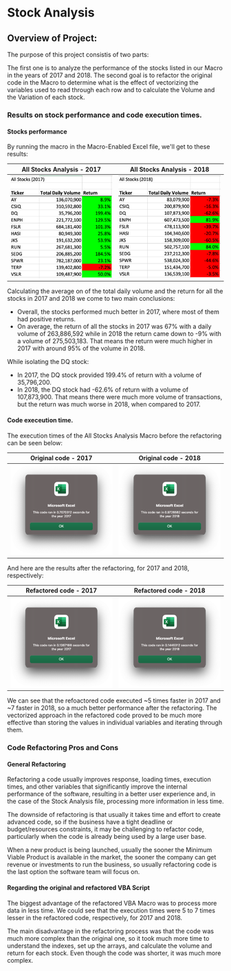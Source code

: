 # Stock Analysis

## Overview of Project: 
The purpose of this project consistis of two parts:

The first one is to analyze the performance of the stocks listed in our Macro in the years of 2017 and 2018. 
The second goal is to refactor the original code in the Macro to determine what is the effect of vectorizing the variables used to read through each row and to calculate the Volume and the Variation of each stock.


### Results on stock performance and code execution times.

#### Stocks performance

By running the macro in the Macro-Enabled Excel file, we'll get to these results:

All Stocks Analysis - 2017      |  All Stocks Analysis - 2018
:-------------------------:|:-------------------------:
![(All Stocks Analysis - 2017)](https://github.com/ericosabino/stock-analysis/blob/main/Resources/2017%20Analysis.png)  |  ![(All Stocks Analysis - 2018)](https://github.com/ericosabino/stock-analysis/blob/main/Resources/2018%20Analysis.png)

Calculating the average on of the total daily volume and the return for all the stocks in 2017 and 2018 we come to two main conclusions:

* Overall, the stocks performed much better in 2017, where most of them had positive returns.
* On average, the return of all the stocks in 2017 was 67% with a daily volume of 263,886,592 while in 2018 the return came down to -9% with a volume of 275,503,183. That means the return were much higher in 2017 with around 95% of the volume in 2018.

While isolating the DQ stock:
* In 2017, the DQ stock provided 199.4% of return with a volume of 35,796,200.
* In 2018, the DQ stock had -62.6% of return with a volume of 107,873,900. That means there were much more volume of transactions, but the return was much worse in 2018, when compared to 2017.

#### Code execeution time.

The execution times of the All Stocks Analysis Macro before the refactoring can be seen below: 

Original code - 2017       |  Original code - 2018
:-------------------------:|:-------------------------:
![2017 All Stocks Analysis Macro Performance](https://github.com/ericosabino/stock-analysis/blob/main/Resources/2017%20Analysis%20Timer.png)  |  ![2018 All Stocks Analysis Macro Performance](https://github.com/ericosabino/stock-analysis/blob/main/Resources/2018%20Analysis%20Timer.png)

And here are the results after the refactoring, for 2017 and 2018, respectively:

Refactored code - 2017       |  Refactored code - 2018
:-------------------------:|:-------------------------:
![2017 All Stocks Analysis Refactored Macro Performance](https://github.com/ericosabino/stock-analysis/blob/main/Resources/2017%20Refactored%20Analysis%20Timer.png)  |  ![2018 All Stocks Analysis Refactored Macro Performance](https://github.com/ericosabino/stock-analysis/blob/main/Resources/2018%20Refactored%20Analysis%20Timer.png)

We can see that the refoactored code executed ~5 times faster in 2017 and ~7 faster in 2018, so a much better performance after the refactoring. The vectorized approach in the refactored code proved to be much more effective than storing the values in individual variables and iterating through them.

### Code Refactoring Pros and Cons

#### General Refactoring

Refactoring a code usually improves response, loading times, execution times, and other variables that significantly improve the internal performance of the software, resulting in a better user experience and, in the case of the Stock Analysis file, processing more information in less time.

The downside of refactoring is that usually it takes time and effort to create advanced code, so if the business have a tight deadline or budget/resources constraints, it may be challenging to refactor code, particularly when the code is already being used by a large user base.

When a new product is being launched, usually the sooner the Minimum Viable Product is available in the market, the sooner the company can get revenue or investments to run the business, so usually refactoring code is the last option the software team will focus on.

#### Regarding the original and refactored VBA Script

The biggest advantage of the refactored VBA Macro was to process more data in less time. We could see that the execution times were 5 to 7 times lesser in the refactored code, respectively, for 2017 and 2018. 

The main disadvantage in the refactoring process was that the code was much more complex than the original one, so it took much more time to understand the indexes, set up the arrays, and calculate the volume and return for each stock. Even though the code was shorter, it was much more complex.
